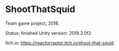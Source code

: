 # ShootThatSquid

Team game project, 2018.

Status: finished
Unity version: 2018.3.0f2

Itch.io: https://reactorraptor.itch.io/shoot-that-squid
